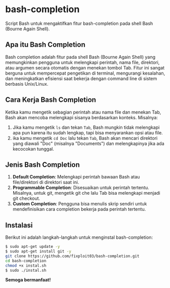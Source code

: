 # bash-completion

Script Bash untuk mengaktifkan fitur bash-completion pada shell Bash (Bourne Again Shell).

## Apa itu Bash  Completion 

Bash completion adalah fitur pada shell Bash (Bourne Again Shell) yang memungkinkan pengguna untuk melengkapi perintah, nama file, direktori, atau argumen secara otomatis dengan menekan tombol Tab. Fitur ini sangat berguna untuk mempercepat pengetikan di terminal, mengurangi kesalahan, dan meningkatkan efisiensi saat bekerja dengan command line di sistem berbasis Unix/Linux.

## Cara Kerja Bash Completion

Ketika kamu mengetik sebagian perintah atau nama file dan menekan Tab, Bash akan mencoba melengkapi sisanya berdasarkan konteks. Misalnya:

1. Jika kamu mengetik `ls` dan tekan `Tab`, Bash mungkin tidak melengkapi apa pun karena itu sudah lengkap, tapi bisa menyarankan opsi atau file.
2. ika kamu mengetik `cd Doc` lalu tekan `Tab`, Bash akan mencari direktori yang diawali "Doc" (misalnya "Documents") dan melengkapinya jika ada kecocokan tunggal.

## Jenis Bash Completion

1. **Default Completion**: Melengkapi perintah bawaan Bash atau file/direktori di direktori saat ini.
2. **Programmable Completion**: Disesuaikan untuk perintah tertentu. Misalnya, untuk git, mengetik git che lalu Tab bisa melengkapi menjadi git checkout.
3. **Custom Completion**: Pengguna bisa menulis skrip sendiri untuk mendefinisikan cara completion bekerja pada perintah tertentu.

## Instalasi 

Berikut ini adalah langkah-langkah untuk menginstal bash-completion:

```sh
$ sudo apt-get update -y
$ sudo apt-get install git -y
git clone https://github.com/fixploit03/bash-completion.git
cd bash-completion
chmod +x instal.sh
$ sudo ./instal.sh
```

**Semoga bermanfaat!**
